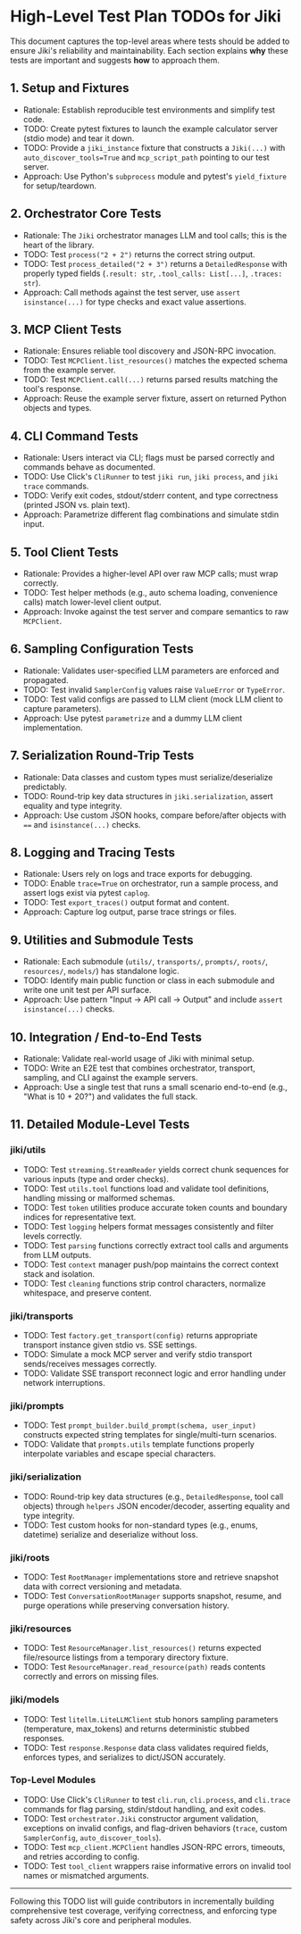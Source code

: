 # High-Level Test Plan TODOs for Jiki

This document captures the top-level areas where tests should be added to ensure Jiki's reliability and maintainability. Each section explains **why** these tests are important and suggests **how** to approach them.

## 1. Setup and Fixtures
- Rationale: Establish reproducible test environments and simplify test code.
- TODO: Create pytest fixtures to launch the example calculator server (stdio mode) and tear it down.
- TODO: Provide a `jiki_instance` fixture that constructs a `Jiki(...)` with `auto_discover_tools=True` and `mcp_script_path` pointing to our test server.
- Approach: Use Python's `subprocess` module and pytest's `yield_fixture` for setup/teardown.

## 2. Orchestrator Core Tests
- Rationale: The `Jiki` orchestrator manages LLM and tool calls; this is the heart of the library.
- TODO: Test `process("2 + 2")` returns the correct string output.
- TODO: Test `process_detailed("2 + 3")` returns a `DetailedResponse` with properly typed fields (`.result: str`, `.tool_calls: List[...]`, `.traces: str`).
- Approach: Call methods against the test server, use `assert isinstance(...)` for type checks and exact value assertions.

## 3. MCP Client Tests
- Rationale: Ensures reliable tool discovery and JSON-RPC invocation.
- TODO: Test `MCPClient.list_resources()` matches the expected schema from the example server.
- TODO: Test `MCPClient.call(...)` returns parsed results matching the tool's response.
- Approach: Reuse the example server fixture, assert on returned Python objects and types.

## 4. CLI Command Tests
- Rationale: Users interact via CLI; flags must be parsed correctly and commands behave as documented.
- TODO: Use Click's `CliRunner` to test `jiki run`, `jiki process`, and `jiki trace` commands.
- TODO: Verify exit codes, stdout/stderr content, and type correctness (printed JSON vs. plain text).
- Approach: Parametrize different flag combinations and simulate stdin input.

## 5. Tool Client Tests
- Rationale: Provides a higher-level API over raw MCP calls; must wrap correctly.
- TODO: Test helper methods (e.g., auto schema loading, convenience calls) match lower-level client output.
- Approach: Invoke against the test server and compare semantics to raw `MCPClient`.

## 6. Sampling Configuration Tests
- Rationale: Validates user-specified LLM parameters are enforced and propagated.
- TODO: Test invalid `SamplerConfig` values raise `ValueError` or `TypeError`.
- TODO: Test valid configs are passed to LLM client (mock LLM client to capture parameters).
- Approach: Use pytest `parametrize` and a dummy LLM client implementation.

## 7. Serialization Round-Trip Tests
- Rationale: Data classes and custom types must serialize/deserialize predictably.
- TODO: Round-trip key data structures in `jiki.serialization`, assert equality and type integrity.
- Approach: Use custom JSON hooks, compare before/after objects with `==` and `isinstance(...)` checks.

## 8. Logging and Tracing Tests
- Rationale: Users rely on logs and trace exports for debugging.
- TODO: Enable `trace=True` on orchestrator, run a sample process, and assert logs exist via pytest `caplog`.
- TODO: Test `export_traces()` output format and content.
- Approach: Capture log output, parse trace strings or files.

## 9. Utilities and Submodule Tests
- Rationale: Each submodule (`utils/`, `transports/`, `prompts/`, `roots/`, `resources/`, `models/`) has standalone logic.
- TODO: Identify main public function or class in each submodule and write one unit test per API surface.
- Approach: Use pattern "Input → API call → Output" and include `assert isinstance(...)` checks.

## 10. Integration / End-to-End Tests
- Rationale: Validate real-world usage of Jiki with minimal setup.
- TODO: Write an E2E test that combines orchestrator, transport, sampling, and CLI against the example servers.
- Approach: Use a single test that runs a small scenario end-to-end (e.g., "What is 10 + 20?") and validates the full stack.

## 11. Detailed Module-Level Tests

### jiki/utils
- TODO: Test `streaming.StreamReader` yields correct chunk sequences for various inputs (type and order checks).
- TODO: Test `utils.tool` functions load and validate tool definitions, handling missing or malformed schemas.
- TODO: Test `token` utilities produce accurate token counts and boundary indices for representative text.
- TODO: Test `logging` helpers format messages consistently and filter levels correctly.
- TODO: Test `parsing` functions correctly extract tool calls and arguments from LLM outputs.
- TODO: Test `context` manager push/pop maintains the correct context stack and isolation.
- TODO: Test `cleaning` functions strip control characters, normalize whitespace, and preserve content.

### jiki/transports
- TODO: Test `factory.get_transport(config)` returns appropriate transport instance given stdio vs. SSE settings.
- TODO: Simulate a mock MCP server and verify stdio transport sends/receives messages correctly.
- TODO: Validate SSE transport reconnect logic and error handling under network interruptions.

### jiki/prompts
- TODO: Test `prompt_builder.build_prompt(schema, user_input)` constructs expected string templates for single/multi-turn scenarios.
- TODO: Validate that `prompts.utils` template functions properly interpolate variables and escape special characters.

### jiki/serialization
- TODO: Round-trip key data structures (e.g., `DetailedResponse`, tool call objects) through `helpers` JSON encoder/decoder, asserting equality and type integrity.
- TODO: Test custom hooks for non-standard types (e.g., enums, datetime) serialize and deserialize without loss.

### jiki/roots
- TODO: Test `RootManager` implementations store and retrieve snapshot data with correct versioning and metadata.
- TODO: Test `ConversationRootManager` supports snapshot, resume, and purge operations while preserving conversation history.

### jiki/resources
- TODO: Test `ResourceManager.list_resources()` returns expected file/resource listings from a temporary directory fixture.
- TODO: Test `ResourceManager.read_resource(path)` reads contents correctly and errors on missing files.

### jiki/models
- TODO: Test `litellm.LiteLLMClient` stub honors sampling parameters (temperature, max_tokens) and returns deterministic stubbed responses.
- TODO: Test `response.Response` data class validates required fields, enforces types, and serializes to dict/JSON accurately.

### Top-Level Modules
- TODO: Use Click's `CliRunner` to test `cli.run`, `cli.process`, and `cli.trace` commands for flag parsing, stdin/stdout handling, and exit codes.
- TODO: Test `orchestrator.Jiki` constructor argument validation, exceptions on invalid configs, and flag-driven behaviors (`trace`, custom `SamplerConfig`, `auto_discover_tools`).
- TODO: Test `mcp_client.MCPClient` handles JSON-RPC errors, timeouts, and retries according to config.
- TODO: Test `tool_client` wrappers raise informative errors on invalid tool names or mismatched arguments.

---

Following this TODO list will guide contributors in incrementally building comprehensive test coverage, verifying correctness, and enforcing type safety across Jiki's core and peripheral modules. 